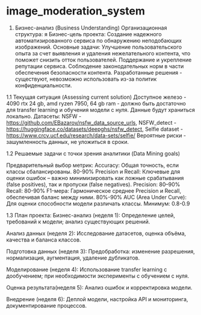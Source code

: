 # image_moderation_system

1.  Бизнес-анализ (Business Understanding)
Организационная структура: я
Бизнес-цель проекта:
Создание надежного автоматизированного сервиса по обнаружению неподобающих изображений.
Основные задачи:
Улучшение пользовательского опыта за счет выявления и удаления нежелательного контента, что поможет снизить отток пользователей.
Поддержание и укрепление репутации сервиса.
Соблюдение законодательных норм в части обеспечения безопасности контента.
Разработанные решения - существуют, невозможно использовать из-за политик конфиденциальности.

1.1 Текущая ситуация (Assessing current solution)
Доступное железо - 4090 rtx 24 gb, amd ryzen 7950, 64 gb ram - должно быть достаточно для transfer learning и обучения модели с нуля.
Данные будут храниться локально.
Датасеты: NSFW - https://github.com/EBazarov/nsfw_data_source_urls, NSFW_detect - https://huggingface.co/datasets/deepghs/nsfw_detect, Selfie dataset - https://www.crcv.ucf.edu/research/data-sets/selfie/
Вероятные риски - зашумленность данных, не уложиться в сроки.

1.2 Решаемые задачи с точки зрения аналитики (Data Mining goals)

Предварительный выбор метрик:
Accuracy: Общая точность, если классы сбалансированы. 80-90%
Precision и Recall: Ключевые для оценки ошибок – важно минимизировать как ложные срабатывания (false positives), так и пропуски (false negatives). Precision: 80–90% Recall: 80-90%
F1-мера: Гармоническое среднее Precision и Recall, обеспечивая баланс между ними. 80%-90%
AUC (Area Under Curve): Для оценки способности модели различать классы. Минимум: 0.8-0.9

1.3 План проекта:
Бизнес-анализ (неделя 1):
Определение целей, требований к модели; анализ существующих решений.

Анализ данных (неделя 2):
Исследование датасетов, оценка объёма, качества и баланса классов.

Подготовка данных (неделя 3):
Предобработка: изменение разрешения, нормализация, аугментация, удаление дубликатов.

Моделирование (неделя 4):
Использование transfer learning с дообучением; при необходимости эксперименты с обучением с нуля.

Оценка результата(неделя 5):
Анализ ошибок и корректировка модели.

Внедрение (неделя 6):
Деплой модели, настройка API и мониторинга, документирование процессов.